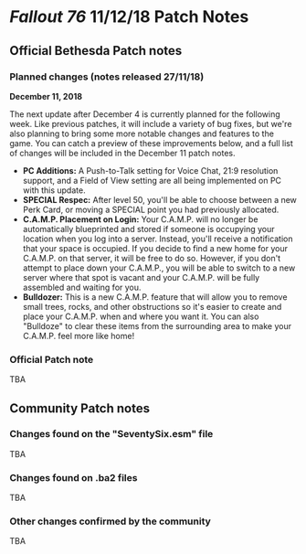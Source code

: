 # _Fallout 76_ 11/12/18 Patch Notes

## Official Bethesda Patch notes

### Planned changes (notes released 27/11/18)

**December 11, 2018**

The next update after December 4 is currently planned for the following week. Like previous patches, it will include a variety of bug fixes, but we&#39;re also planning to bring some more notable changes and features to the game. You can catch a preview of these improvements below, and a full list of changes will be included in the December 11 patch notes.

- **PC Additions:** A Push-to-Talk setting for Voice Chat, 21:9 resolution support, and a Field of View setting are all being implemented on PC with this update.
- **SPECIAL Respec:** After level 50, you&#39;ll be able to choose between a new Perk Card, or moving a SPECIAL point you had previously allocated.
- **C.A.M.P. Placement on Login:** Your C.A.M.P. will no longer be automatically blueprinted and stored if someone is occupying your location when you log into a server. Instead, you&#39;ll receive a notification that your space is occupied. If you decide to find a new home for your C.A.M.P. on that server, it will be free to do so. However, if you don&#39;t attempt to place down your C.A.M.P., you will be able to switch to a new server where that spot is vacant and your C.A.M.P. will be fully assembled and waiting for you.
- **Bulldozer:** This is a new C.A.M.P. feature that will allow you to remove small trees, rocks, and other obstructions so it&#39;s easier to create and place your C.A.M.P. when and where you want it. You can also &quot;Bulldoze&quot; to clear these items from the surrounding area to make your C.A.M.P. feel more like home!

### Official Patch note

TBA

## Community Patch notes

### Changes found on the &quot;SeventySix.esm&quot; file

TBA

### Changes found on .ba2 files

TBA

### Other changes confirmed by the community

TBA
